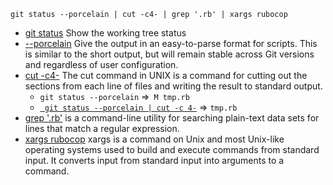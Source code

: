`git status --porcelain | cut -c4- | grep '.rb' | xargs rubocop`

- [git status](https://git-scm.com/docs/git-status) Show the working tree status
- [--porcelain](https://git-scm.com/docs/git-status#git-status---porcelainltversiongt) Give the output in an easy-to-parse format for scripts. This is similar to the short output, but will remain stable across Git versions and regardless of user configuration.
- [cut -c4-](https://www.geeksforgeeks.org/cut-command-linux-examples/) The cut command in UNIX is a command for cutting out the sections from each line of files and writing the result to standard output. 
    - `git status --porcelain` =>` M tmp.rb`
    - [` git status --porcelain | cut -c 4-`](https://www.thegeekstuff.com/2013/06/cut-command-examples/) => `tmp.rb`
- [grep '.rb'](https://en.wikipedia.org/wiki/Grep) is a command-line utility for searching plain-text data sets for lines that match a regular expression.
- [xargs rubocop](https://en.wikipedia.org/wiki/Xargs) xargs is a command on Unix and most Unix-like operating systems used to build and execute commands from standard input. It converts input from standard input into arguments to a command.